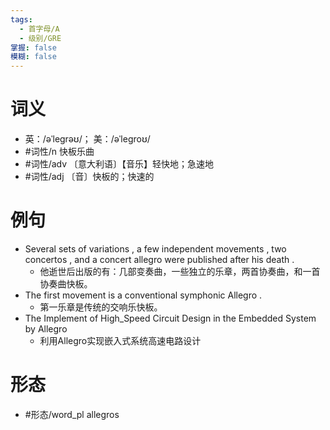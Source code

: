 ```yaml
---
tags:
  - 首字母/A
  - 级别/GRE
掌握: false
模糊: false
---
```

# 词义
- 英：/əˈleɡrəʊ/； 美：/əˈleɡroʊ/
- #词性/n  快板乐曲
- #词性/adv  〔意大利语〕【音乐】轻快地；急速地
- #词性/adj  〔音〕快板的；快速的
# 例句
- Several sets of variations , a few independent movements , two concertos , and a concert allegro were published after his death .
	- 他逝世后出版的有：几部变奏曲，一些独立的乐章，两首协奏曲，和一首协奏曲快板。
- The first movement is a conventional symphonic Allegro .
	- 第一乐章是传统的交响乐快板。
- The Implement of High_Speed Circuit Design in the Embedded System by Allegro
	- 利用Allegro实现嵌入式系统高速电路设计
# 形态
- #形态/word_pl allegros
